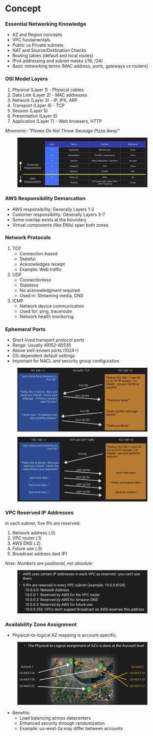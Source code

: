# Concept



### Essential Networking Knowledge

* AZ and Region concepts
* VPC fundamentals
* Public vs Private subnets
* NAT and Source/Destination Checks
* Routing tables (default and local routes)
* IPv4 addressing and subnet masks (/16, /24)
* Basic networking terms (MAC address, ports, gateways vs routers)

### OSI Model Layers

1. Physical (Layer 1) - Physical cables
2. Data Link (Layer 2) - MAC addresses
3. Network (Layer 3) - IP, IPX, ARP
4. Transport (Layer 4) - TCP
5. Session (Layer 5)
6. Presentation (Layer 6)
7. Application (Layer 7) - Web browsers, HTTP

_Mnemonic: "Please Do Not Throw Sausage Pizza Away"_

<figure><img src="../../../../.gitbook/assets/image (66).png" alt=""><figcaption></figcaption></figure>

### AWS Responsibility Demarcation

* AWS responsibility: Generally Layers 1-2
* Customer responsibility: Generally Layers 3-7
* Some overlap exists at the boundary
* Virtual components (like ENIs) span both zones

### Network Protocols

1. TCP
   * Connection-based
   * Stateful
   * Acknowledges receipt
   * Example: Web traffic
2. UDP
   * Connectionless
   * Stateless
   * No acknowledgment required
   * Used in: Streaming media, DNS
3. ICMP
   * Network device communication
   * Used for: ping, traceroute
   * Network health monitoring

### Ephemeral Ports

* Short-lived transport protocol ports
* Range: Usually 49152-65535
* Above well-known ports (1024+)
* OS-dependent default settings
* Important for NACL and security group configuration

<figure><img src="../../../../.gitbook/assets/image (68).png" alt=""><figcaption></figcaption></figure>

<figure><img src="../../../../.gitbook/assets/image (69).png" alt=""><figcaption></figcaption></figure>

### VPC Reserved IP Addresses

In each subnet, five IPs are reserved:

1. Network address (.0)
2. VPC router (.1)
3. AWS DNS (.2)
4. Future use (.3)
5. Broadcast address (last IP)

_Note: Numbers are positional, not absolute_

<figure><img src="../../../../.gitbook/assets/image (70).png" alt=""><figcaption></figcaption></figure>

### Availability Zone Assignment

* Physical-to-logical AZ mapping is account-specific

<figure><img src="../../../../.gitbook/assets/image (71).png" alt=""><figcaption></figcaption></figure>

* Benefits:
  * Load balancing across datacenters
  * Enhanced security through randomization
  * Example: us-west-2a may differ between accounts
